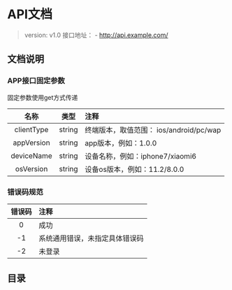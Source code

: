 # API文档

> version: v1.0
> 接口地址： 
    - http://api.example.com/

## 文档说明
### APP接口固定参数

固定参数使用get方式传递

| 名称 | 类型 | 注释 |
|:-------------:|:-------------:|:-------------|
| clientType | string | 终端版本，取值范围： ios/android/pc/wap |
| appVersion | string | app版本，例如：1.0.0 |
| deviceName | string | 设备名称，例如：iphone7/xiaomi6 |
| osVersion | string | 设备os版本，例如：11.2/8.0.0 |

### 错误码规范
| 错误码 | 注释 |
|:-------------:|:-------------|
| 0 | 成功 |
| -1 | 系统通用错误，未指定具体错误码 |
| -2 | 未登录 |

## 目录
<!--{{menu}}-->